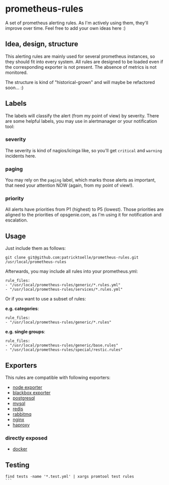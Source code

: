 # prometheus-rules

A set of prometheus alerting rules. As I'm actively using them, they'll improve over time. Feel free to add your own ideas here :)

## Idea, design, structure

This alerting rules are mainly used for several prometheus instances, so they should fit into every system. All rules are designed to be loaded even if the corresponding exporter is not present. The absence of metrics is not monitored.

The structure is kind of "historical-grown" and will maybe be refactored soon... :)

## Labels

The labels will classify the alert (from my point of view) by severity. There are some helpful labels, you may use in alertmanager or your notification tool:

### severity

The severity is kind of nagios/icinga like, so you'll get `critical` and `warning` incidents here.

### paging

You may rely on the `paging` label, which marks those alerts as important, that need your attention NOW (again, from my point of view!).

### priority

All alerts have priorities from P1 (highest) to P5 (lowest). Those priorities are aligned to the priorities of opsgenie.com, as I'm using it for notification and escalation.

## Usage

Just include them as follows:

```
git clone git@github.com:patricktoelle/prometheus-rules.git /usr/local/prometheus-rules
```

Afterwards, you may include all rules into your prometheus.yml:

```
rule_files:
- "/usr/local/prometheus-rules/generic/*.rules.yml"
- "/usr/local/prometheus-rules/services/*.rules.yml"
```

Or if you want to use a subset of rules:

**e.g. categories**:

```
rule_files:
- "/usr/local/prometheus-rules/generic/*.rules"
```

**e.g. single groups**:
```
rule_files:
- "/usr/local/prometheus-rules/generic/base.rules"
- "/usr/local/prometheus-rules/special/restic.rules"
```

## Exporters

This rules are compatible with following exporters:

* [node exporter](https://github.com/prometheus/node_exporter)
* [blackbox exporter](https://github.com/prometheus/blackbox_exporter)
* [postgresql](https://github.com/wrouesnel/postgres_exporter)
* [mysql](https://github.com/prometheus/mysqld_exporter)
* [redis](https://github.com/oliver006/redis_exporter)
* [rabbitmq](https://github.com/kbudde/rabbitmq_exporter)
* [nginx](https://github.com/hnlq715/nginx-vts-exporter)
* [haproxy](https://github.com/prometheus/haproxy_exporter)

### directly exposed

* [docker](https://docs.docker.com/engine/reference/commandline/dockerd/#daemon-metrics)

## Testing

````
find tests -name '*.test.yml' | xargs promtool test rules
```
